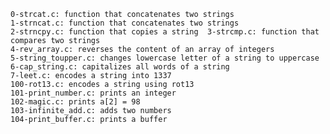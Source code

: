 	0-strcat.c: function that concatenates two strings
	1-strncat.c: function that concatenates two strings
	2-strncpy.c: function that copies a string	3-strcmp.c: function that compares two strings
	4-rev_array.c: reverses the content of an array of integers
	5-string_toupper.c: changes lowercase letter of a string to uppercase
	6-cap_string.c: capitalizes all words of a string
	7-leet.c: encodes a string into 1337
	100-rot13.c: encodes a string using rot13
	101-print_number.c: prints an integer
	102-magic.c: prints a[2] = 98
	103-infinite_add.c: adds two numbers 
	104-print_buffer.c: prints a buffer
